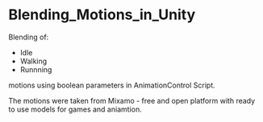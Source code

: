 # Blending_Motions_in_Unity

Blending of:
- Idle
- Walking
- Runnning

motions using boolean parameters in AnimationControl Script.

The motions were taken from Mixamo - free and open platform with ready to use models for games and aniamtion.
